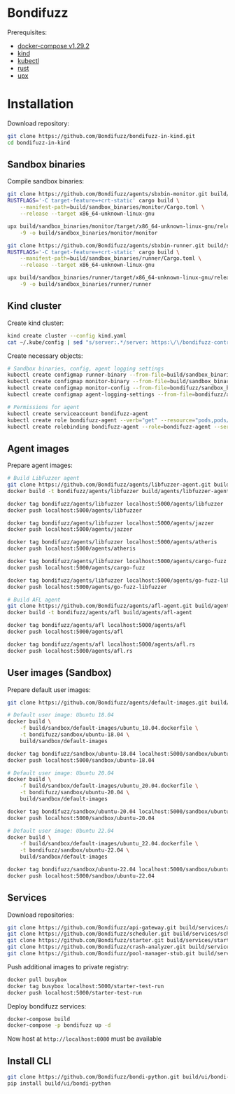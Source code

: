 # Bondifuzz

Prerequisites:
- [docker-compose v1.29.2](https://github.com/docker/compose/releases/tag/1.29.2)
- [kind](https://kind.sigs.k8s.io/docs/user/quick-start/#installation)
- [kubectl](https://kubernetes.io/docs/tasks/tools)
- [rust](https://www.rust-lang.org/tools/install)
- [upx](https://upx.github.io/)

# Installation

Download repository:

```bash
git clone https://github.com/Bondifuzz/bondifuzz-in-kind.git
cd bondifuzz-in-kind
```

## Sandbox binaries

Compile sandbox binaries:

```bash
git clone https://github.com/Bondifuzz/agents/sbxbin-monitor.git build/sandbox_binaries/monitor
RUSTFLAGS='-C target-feature=+crt-static' cargo build \
	--manifest-path=build/sandbox_binaries/monitor/Cargo.toml \
	--release --target x86_64-unknown-linux-gnu

upx build/sandbox_binaries/monitor/target/x86_64-unknown-linux-gnu/release/monitor \
	-9 -o build/sandbox_binaries/monitor/monitor

git clone https://github.com/Bondifuzz/agents/sbxbin-runner.git build/sandbox_binaries/runner
RUSTFLAGS='-C target-feature=+crt-static' cargo build \
	--manifest-path=build/sandbox_binaries/runner/Cargo.toml \
	--release --target x86_64-unknown-linux-gnu

upx build/sandbox_binaries/runner/target/x86_64-unknown-linux-gnu/release/runner \
	-9 -o build/sandbox_binaries/runner/runner
```

## Kind cluster

Create kind cluster:

```bash
kind create cluster --config kind.yaml
cat ~/.kube/config | sed "s/server:.*/server: https:\/\/bondifuzz-control-plane:6443/g" > ./bondifuzz/services/starter/kube_config.yaml
```

Create necessary objects:

```bash
# Sandbox binaries, config, agent logging settings
kubectl create configmap runner-binary --from-file=build/sandbox_binaries/runner/runner
kubectl create configmap monitor-binary --from-file=build/sandbox_binaries/monitor/monitor
kubectl create configmap monitor-config --from-file=bondifuzz/sandbox_binaries/monitor/config.json
kubectl create configmap agent-logging-settings --from-file=bondifuzz/agent/logging.yaml

# Permissions for agent
kubectl create serviceaccount bondifuzz-agent
kubectl create role bondifuzz-agent --verb="get" --resource="pods,pods/log,pods/exec"
kubectl create rolebinding bondifuzz-agent --role=bondifuzz-agent --serviceaccount=default:bondifuzz-agent
```

## Agent images

Prepare agent images:

```bash
# Build LibFuzzer agent
git clone https://github.com/Bondifuzz/agents/libfuzzer-agent.git build/agents/libfuzzer-agent
docker build -t bondifuzz/agents/libfuzzer build/agents/libfuzzer-agent

docker tag bondifuzz/agents/libfuzzer localhost:5000/agents/libfuzzer
docker push localhost:5000/agents/libfuzzer

docker tag bondifuzz/agents/libfuzzer localhost:5000/agents/jazzer
docker push localhost:5000/agents/jazzer

docker tag bondifuzz/agents/libfuzzer localhost:5000/agents/atheris
docker push localhost:5000/agents/atheris

docker tag bondifuzz/agents/libfuzzer localhost:5000/agents/cargo-fuzz
docker push localhost:5000/agents/cargo-fuzz

docker tag bondifuzz/agents/libfuzzer localhost:5000/agents/go-fuzz-libfuzzer
docker push localhost:5000/agents/go-fuzz-libfuzzer

# Build AFL agent
git clone https://github.com/Bondifuzz/agents/afl-agent.git build/agents/afl-agent
docker build -t bondifuzz/agents/afl build/agents/afl-agent

docker tag bondifuzz/agents/afl localhost:5000/agents/afl
docker push localhost:5000/agents/afl

docker tag bondifuzz/agents/afl localhost:5000/agents/afl.rs
docker push localhost:5000/agents/afl.rs
```

## User images (Sandbox)

Prepare default user images:

```bash
git clone https://github.com/Bondifuzz/agents/default-images.git build/sandbox/default-images

# Default user image: Ubuntu 18.04
docker build \
	-f build/sandbox/default-images/ubuntu_18.04.dockerfile \
	-t bondifuzz/sandbox/ubuntu-18.04 \
	build/sandbox/default-images

docker tag bondifuzz/sandbox/ubuntu-18.04 localhost:5000/sandbox/ubuntu-18.04
docker push localhost:5000/sandbox/ubuntu-18.04

# Default user image: Ubuntu 20.04
docker build \
	-f build/sandbox/default-images/ubuntu_20.04.dockerfile \
	-t bondifuzz/sandbox/ubuntu-20.04 \
	build/sandbox/default-images

docker tag bondifuzz/sandbox/ubuntu-20.04 localhost:5000/sandbox/ubuntu-20.04
docker push localhost:5000/sandbox/ubuntu-20.04

# Default user image: Ubuntu 22.04
docker build \
	-f build/sandbox/default-images/ubuntu_22.04.dockerfile \
	-t bondifuzz/sandbox/ubuntu-22.04 \
	build/sandbox/default-images

docker tag bondifuzz/sandbox/ubuntu-22.04 localhost:5000/sandbox/ubuntu-22.04
docker push localhost:5000/sandbox/ubuntu-22.04
```

## Services

Download repositories:

```bash
git clone https://github.com/Bondifuzz/api-gateway.git build/services/api-gateway
git clone https://github.com/Bondifuzz/scheduler.git build/services/scheduler
git clone https://github.com/Bondifuzz/starter.git build/services/starter
git clone https://github.com/Bondifuzz/crash-analyzer.git build/services/crash-analyzer
git clone https://github.com/Bondifuzz/pool-manager-stub.git build/services/pool-manager
```

Push additional images to private registry:

```bash
docker pull busybox
docker tag busybox localhost:5000/starter-test-run
docker push localhost:5000/starter-test-run
```

Deploy bondifuzz services:

```bash
docker-compose build
docker-compose -p bondifuzz up -d
```

Now host at `http://localhost:8080` must be available

## Install CLI

```bash
git clone https://github.com/Bondifuzz/bondi-python.git build/ui/bondi-python
pip install build/ui/bondi-python
```